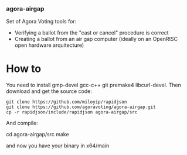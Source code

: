 ### agora-airgap

Set of Agora Voting tools for:
- Verifying a ballot from the "cast or cancel" procedure is correct
- Creating a ballot from an air gap computer (ideally on an OpenRISC open hardware arquitecture)

# How to

You need to install gmp-devel gcc-c++ git premake4 libcurl-devel. Then download and get the source code:

    git clone https://github.com/miloyip/rapidjson
    git clone https://github.com/agoravoting/agora-airgap.git
    cp -r rapidjson/include/rapidjson agora-airgap/src

And compile:

  cd agora-airgap/src
  make

and now you have your binary in x64/main

